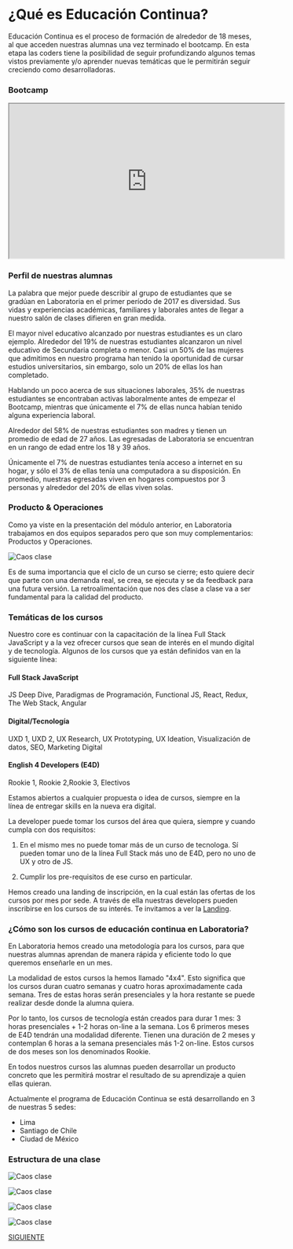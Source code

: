 
# ¿Qué es Educación Continua?

Educación Continua es el proceso de formación de alrededor de 18 meses, al que acceden nuestras alumnas una vez terminado el bootcamp. En esta etapa las coders tiene la posibilidad de seguir profundizando algunos temas vistos previamente y/o aprender nuevas temáticas que le permitirán seguir creciendo como desarrolladoras.

### Bootcamp

<iframe src="https://drive.google.com/file/d/0B5h-Hkt5a7gSdE10YnZPQTI1Umc/preview" width="560" height="315"></iframe>

### Perfil de nuestras alumnas

La palabra que mejor puede describir al grupo de estudiantes que se gradúan en Laboratoria en el primer período de 2017 es diversidad. Sus vidas y experiencias académicas, familiares y laborales antes de llegar a nuestro salón de clases difieren en gran medida. 

El mayor nivel educativo alcanzado por nuestras estudiantes es un claro ejemplo. Alrededor del 19% de nuestras estudiantes alcanzaron un nivel educativo de Secundaria completa o menor. Casi un 50% de las mujeres que admitimos en nuestro programa han tenido la oportunidad de cursar estudios universitarios, sin embargo, solo un 20% de ellas los han completado. 

Hablando un poco acerca de sus situaciones laborales, 35% de nuestras estudiantes se encontraban activas laboralmente antes de empezar el Bootcamp, mientras que únicamente el 7% de ellas nunca habían tenido alguna experiencia laboral. 

Alrededor del 58% de nuestras estudiantes son madres y tienen un promedio de edad de 27 años. Las egresadas de Laboratoria se encuentran en un rango de edad entre los 18 y 39 años.  

Únicamente el 7% de nuestras estudiantes tenía acceso a internet en su hogar, y sólo el 3% de ellas tenía una computadora a su disposición. En promedio, nuestras egresadas viven en hogares compuestos por 3 personas y alrededor del 20% de ellas viven solas.


### Producto & Operaciones

Como ya viste en la presentación del módulo anterior, en Laboratoria trabajamos en dos equipos separados pero que son muy complementarios: Productos y Operaciones. 

![Caos clase](janice.JPG)

Es de suma importancia que el ciclo de un curso se cierre; esto quiere decir que parte con una demanda real, se crea, se ejecuta y se da feedback para una futura versión. La retroalimentación que nos des clase a clase va a ser fundamental para la calidad del producto.


### Temáticas de los cursos

Nuestro core es continuar con la capacitación de la línea Full Stack JavaScript y a la vez ofrecer cursos que sean de interés en el mundo digital y de tecnología. Algunos de los cursos que ya están definidos van en la siguiente línea:

#### Full Stack JavaScript
   JS Deep Dive, Paradigmas de Programación, Functional JS, React, Redux, The Web Stack, Angular	

#### Digital/Tecnología 
   UXD 1, UXD 2, UX Research, UX Prototyping, UX Ideation, Visualización de datos, SEO, Marketing Digital
              
#### English 4 Developers (E4D)
   Rookie 1, Rookie 2,Rookie 3, Electivos

Estamos  abiertos a cualquier propuesta o idea de cursos, siempre en la línea de entregar skills en la nueva era digital.

La developer puede tomar los cursos del área que quiera, siempre y cuando cumpla con dos requisitos:

1) En el mismo mes no puede tomar más de un curso de tecnologa. Sí pueden tomar uno de la línea Full Stack más uno de E4D, pero no uno de UX y otro de JS.

2) Cumplir los pre-requisitos de ese curso en particular.

Hemos creado una landing de inscripción, en la cual están las ofertas de los cursos por mes por sede. A través de ella nuestras developers pueden inscribirse en los cursos de su interés. Te invitamos a ver la <a href="http://educacioncontinua.laboratoria.la/bienvenidaec" target="_blank">Landing</a>. 

### ¿Cómo son los cursos de educación continua en Laboratoria?

En Laboratoria hemos creado una metodología para los cursos, para que nuestras alumnas aprendan de manera rápida y eficiente todo lo que queremos enseñarle en un mes. 

La modalidad de estos cursos la hemos llamado "4x4". Esto significa que los cursos duran cuatro semanas y cuatro horas aproximadamente cada semana. Tres de estas horas serán presenciales y la hora restante se puede realizar desde donde la alumna quiera. 

Por lo tanto, los cursos de tecnología están creados para durar 1 mes: 3 horas presenciales + 1-2 horas on-line a la semana.
Los 6 primeros meses de E4D tendrán una modalidad diferente. Tienen una duración de 2 meses y contemplan 6 horas a la semana presenciales más 1-2 on-line. Estos cursos de dos meses son los denominados Rookie. 

En todos nuestros cursos las alumnas pueden desarrollar un producto concreto que les permitirá mostrar el resultado de su aprendizaje a quien ellas quieran.

Actualmente el programa de Educación Continua se está desarrollando en 3 de nuestras 5 sedes: 
- Lima 
- Santiago de Chile
- Ciudad de México


### Estructura de una clase

![Caos clase](Diapositiva1.JPG)

![Caos clase](Diapositiva3.JPG)

![Caos clase](Diapositiva2.JPG)

![Caos clase](Diapositiva4.JPG)

[SIGUIENTE](02-perfilprofesor.md)


